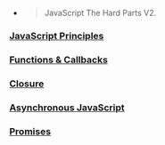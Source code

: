 * > JavaScript The Hard Parts V2.

### [JavaScript Principles](./Js/JavaScript%20Principles/)
### [Functions & Callbacks](./Js/Functions%20%26%20Callbacks/)
### [Closure](./Js/Closure/)
### [Asynchronous JavaScript](./Js/Asyncronous%20JavaScript/)
### [Promises](./Js/Promises/)